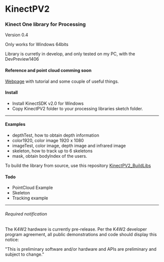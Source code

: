 KinectPV2
==========

### Kinect One library for Processing

Version 0.4

Only works for Windows 64bits

Library is curretly in develop, and only tested on my PC, with the DevPreview1406

#### Reference and point cloud comming soon

[Webpage](http://codigogenerativo.com/kinect-2-0-library-for-processing/) with tutorial and some couple of useful things. 
#### Install 

- Install KinectSDK v2.0 for Windows 
- Copy KinectPV2 folder to your processing libraries sketch folder. 


---

#### Examples

- depthTest, how to obtain depth information
- color1920, color image 1920 x 1080
- imageTest,  color image, depth image and infrared image
- skeleton, how to track up to 6 skeletons 
- mask, obtain bodyIndex of the users.


To build the library from source, use this repository [KinectPV2_BuildLibs](https://github.com/ThomasLengeling/KinectPV2_BuildLibs)



#### Todo

- PointCloud Example
- Skeleton
- Tracking example

---

###### Required notification

The K4W2 hardware is currently pre-release. Per the K4W2 developer program agreement, all public demonstrations and code should display this notice:

"This is preliminary software and/or hardware and APIs are preliminary and subject to change."
